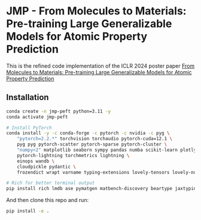 # JMP - From Molecules to Materials: Pre-training Large Generalizable Models for Atomic Property Prediction

This is the refined code implementation of the ICLR 2024 poster paper [From Molecules to Materials: Pre-training Large Generalizable Models for Atomic Property Prediction](https://openreview.net/forum?id=PfPnugdxup)

## Installation

```bash
conda create -n jmp-peft python=3.11 -y
conda activate jmp-peft

# Install PyTorch
conda install -y -c conda-forge -c pytorch -c nvidia -c pyg \
    "pytorch=2.2.*" torchvision torchaudio pytorch-cuda=12.1 \
    pyg pyg pytorch-scatter pytorch-sparse pytorch-cluster \
    "numpy<2" matplotlib seaborn sympy pandas numba scikit-learn plotly nbformat ipykernel ipywidgets tqdm pyyaml networkx \
    pytorch-lightning torchmetrics lightning \
    einops wandb \
    cloudpickle pydantic \
    frozendict wrapt varname typing-extensions lovely-tensors lovely-numpy requests pytest nbval

# Rich for better terminal output
pip install rich lmdb ase pymatgen matbench-discovery beartype jaxtyping
```

And then clone this repo and run:

```bash
pip install -e .
```